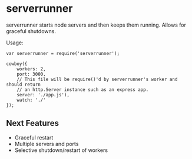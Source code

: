 serverrunner
============

serverrunner starts node servers and then keeps them running. Allows for graceful shutdowns.

Usage:

    var serverrunner = require('serverrunner');

    cowboy({
        workers: 2,
        port: 3000,
        // This file will be require()'d by serverrunner's worker and should return
        // an http.Server instance such as an express app.
        server: './app.js'),
        watch: './'
    });


Next Features
-------------
  * Graceful restart
  * Multiple servers and ports
  * Selective shutdown/restart of workers


